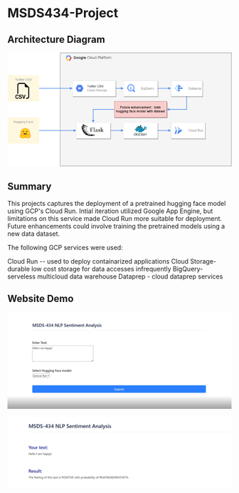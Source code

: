 # MSDS434-Project




## Architecture Diagram

![My_Image](architecturediag.png)


## Summary

This projects captures the deployment of a pretrained hugging face model using GCP's Cloud Run. Intial iteration utilized Google App Engine, but limitations on this service made Cloud Run more suitable for deployment. Future enhancements could involve training the pretrained models using a new data dataset. 

The following GCP services were used:

Cloud Run -- used to deploy containarized applications
Cloud Storage- durable low cost storage for data accesses infrequently
BigQuery- serveless multicloud data warehouse
Dataprep - cloud dataprep services



## Website Demo

![My_Image](MSDS_434_Web_Demo1.png)

![My_Image](MSDS_434_Web_Demo2.png)
